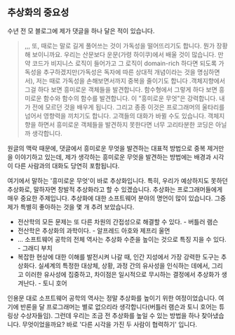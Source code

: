 ## 추상화의 중요성
수년 전 모 블로그에 제가 댓글을 하나 달은 적이 있습니다. 

> ,,, 또, 때로는 말로 길게 풀어쓰는 것이 가독성을 떨어뜨리기도 합니다. 뭔가 장황해 보이니까요. 우리는 산문보다 운문(가령 하이쿠)에서 배울 것이 많습니다. 만약 코드가 비지니스 로직이 들어가고 그 로직이 domain-rich 하다면 되도록 가독성을 추구하겠지만(가독성은 독자에 따른 상대적 개념이라는 것을 명심하면서), 저는 때로 가독성을 손해보면서까지 중복을 줄이기도 합니다 .객체지향에서 그걸 하다 보면 흥미로운 객체들을 발견합니다. 함수형에서 그렇게 하다 보면 흥미로운 함수와 함수의 함수를 발견합니다. 이 "흥미로운 무엇"은 강력합니다. 내가 전에 모르던 것을 배우게 됩니다. 그리고 종종 이것은 프로그래머의 울타리를 넘어서 영향력을 끼치기도 합니다. 고객들의 대화가 바뀔 수도 있습니다. 객체지향을 하면서 흥미로운 객체들을 발견하지 못한다면 너무 고리타분한 코딩은 아닐까 생각합니다.

원글의 맥락 때문에, 댓글에서 흥미로운 무엇을 발견하는 대표적 방법으로 중복 제거만을 이야기하고 있는데, 제가 생각하는 흥미로운 무엇을 발견하는 방법에는 배경과 시각이 다른 사람과의 대화도 당연히 포함됩니다.

여기에서 말하는 '흥미로운 무엇'이 바로 추상화입니다. 특히, 우리가 예상하지도 못하던 추상화로, 말하자면 창발적 추상화라고 할 수 있겠습니다. 추상화는 프로그래머들에게 매우 중요한 주제입니다. 추상화에 대한 소프트웨어 분야의 명언이 많이 있습니다. 그중 제가 특별히 좋아하는 것을 몇 개 추려 보았습니다.

- 전산학의 모든 문제는 또 다른 차원의 간접성으로 해결할 수 있다. - 버틀러 램슨
- 전산학은 추상화의 과학이다. - 알프레드 아호와 제프리 울먼
- ... 소프트웨어 공학의 전체 역사는 추상화 수준을 높이는 것으로 특징 지을 수 있다. - 그래디 부치
- 복잡한 현상에 대한 이해를 발전시켜 나갈 때, 인간 지성에서 가장 강력한 도구는 추상화다. 실세계의 특정한 대상체, 상황, 과정 간의 유사성을 인식하는 데에서, 그리고 이러한 유사성에 집중하고, 차이점은 일시적으로 무시하는 결정에서 추상화가 생겨난다. - 토니 호어

인용문 대로 소프트웨어 공학의 역사는 정말 추상화를 높이기 위한 여정이었습니다. 여기에 반론을 달 프로그래머는 별로 없으리라 생각합니다(버틀러 램슨과 토니 호어는 튜링상 수상자들임). 그런데 우리는 조금 전 추상화를 높일 수 있는 방법을 하나 찾아냈습니다. 무엇이었을까요? 바로 '다른 시각을 가진 두 사람이 협력하기' 입니다.

